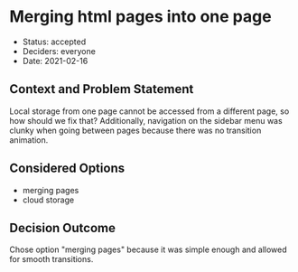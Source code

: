 # Merging html pages into one page

- Status: accepted
- Deciders: everyone
- Date: 2021-02-16

## Context and Problem Statement

Local storage from one page cannot be accessed from a different page, so how should we fix that? Additionally, navigation on the sidebar menu was clunky when going between pages because there was no transition animation.

## Considered Options

- merging pages
- cloud storage

## Decision Outcome

Chose option "merging pages" because it was simple enough and allowed for smooth transitions.
